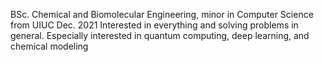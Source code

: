 BSc. Chemical and Biomolecular Engineering, minor in Computer Science from UIUC Dec. 2021
Interested in everything and solving problems in general. Especially interested in quantum computing, deep learning, and chemical modeling
